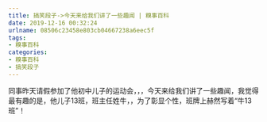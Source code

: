 ```yaml
---
title: 搞笑段子->今天来给我们讲了一些趣闻 | 糗事百科
date: 2019-12-16 00:32:24
urlname: 08506c23458e803cb04667238a6eec5f
tags: 
- 糗事百科
categories:
- 糗事百科
- 搞笑段子
---
```

同事昨天请假参加了他初中儿子的运动会，，，今天来给我们讲了一些趣闻，我觉得最有趣的是，他儿子13班，班主任姓牛，，为了彰显个性，班牌上赫然写着“牛13班”！


